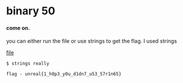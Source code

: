 # binary 50

#### come on.

you can either run the file or use strings to get the flag. I used strings

[file](https://github.com/gamer-1478/unreal-ctf/blob/main/warmup/really)

```
$ strings really
```


```flag - unreal{1_h0p3_y0u_d1dn7_u53_57r1n65}```
